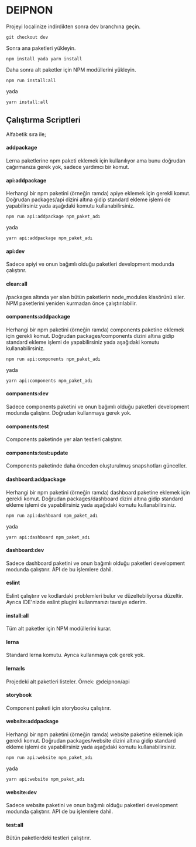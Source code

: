 # DEIPNON

Projeyi localinize indirdikten sonra dev branchına geçin.

```
git checkout dev
```

Sonra ana paketleri yükleyin.

```
npm install yada yarn install
```

Daha sonra alt paketler için NPM modüllerini yükleyin.

```
npm run install:all
```

yada

```
yarn install:all
```

## Çalıştırma Scriptleri

Alfabetik sıra ile;

#### addpackage

Lerna paketlerine npm paketi eklemek için kullanılıyor ama bunu doğrudan çağırmanıza gerek yok, sadece yardımcı bir komut.

#### api:addpackage

Herhangi bir npm paketini (örneğin ramda) apiye eklemek için gerekli komut. Doğrudan packages/api dizini altına gidip standard ekleme işlemi de yapabilirsiniz yada aşağıdaki komutu kullanabilirsiniz.

```
npm run api:addpackage npm_paket_adı
```

yada

```
yarn api:addpackage npm_paket_adı
```

#### api:dev

Sadece apiyi ve onun bağımlı olduğu paketleri development modunda çalıştırır.

#### clean:all

/packages altında yer alan bütün paketlerin node_modules klasörünü siler. NPM paketlerini yeniden kurmadan önce çalıştırılabilir.

#### components:addpackage

Herhangi bir npm paketini (örneğin ramda) components paketine eklemek için gerekli komut. Doğrudan packages/components dizini altına gidip standard ekleme işlemi de yapabilirsiniz yada aşağıdaki komutu kullanabilirsiniz.

```
npm run api:components npm_paket_adı
```

yada

```
yarn api:components npm_paket_adı
```

#### components:dev

Sadece components paketini ve onun bağımlı olduğu paketleri development modunda çalıştırır. Doğrudan kullanmaya gerek yok.

#### components:test

Components paketinde yer alan testleri çalıştırır.

#### components:test:update

Components paketinde daha önceden oluşturulmuş snapshotları günceller.

#### dashboard:addpackage

Herhangi bir npm paketini (örneğin ramda) dashboard paketine eklemek için gerekli komut. Doğrudan packages/dashboard dizini altına gidip standard ekleme işlemi de yapabilirsiniz yada aşağıdaki komutu kullanabilirsiniz.

```
npm run api:dashboard npm_paket_adı
```

yada

```
yarn api:dashboard npm_paket_adı
```

#### dashboard:dev

Sadece dashboard paketini ve onun bağımlı olduğu paketleri development modunda çalıştırır. API de bu işlemlere dahil.

#### eslint

Eslint çalıştırır ve kodlardaki problemleri bulur ve düzeltebiliyorsa düzeltir. Ayrıca IDE'nizde eslint plugini kullanmanızı tavsiye ederim.

#### install:all

Tüm alt paketler için NPM modüllerini kurar.

#### lerna

Standard lerna komutu. Ayrıca kullanmaya çok gerek yok.

#### lerna:ls

Projedeki alt paketleri listeler. Örnek: @deipnon/api

#### storybook

Component paketi için storybooku çalıştırır.

#### website:addpackage

Herhangi bir npm paketini (örneğin ramda) website paketine eklemek için gerekli komut. Doğrudan packages/website dizini altına gidip standard ekleme işlemi de yapabilirsiniz yada aşağıdaki komutu kullanabilirsiniz.

```
npm run api:website npm_paket_adı
```

yada

```
yarn api:website npm_paket_adı
```

#### website:dev

Sadece website paketini ve onun bağımlı olduğu paketleri development modunda çalıştırır. API de bu işlemlere dahil.

#### test:all

Bütün paketlerdeki testleri çalıştırır.
